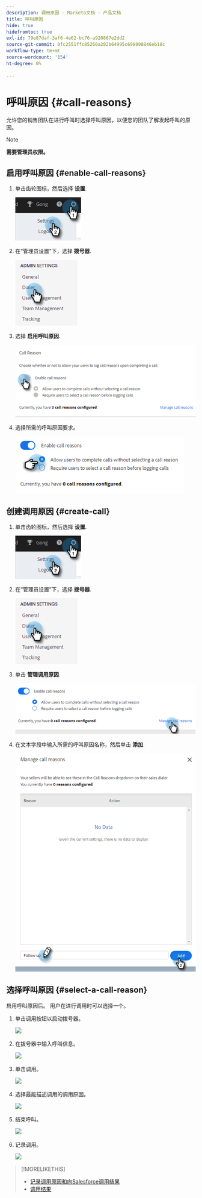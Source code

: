 ```yaml
---
description: 调用原因 — Marketo文档 — 产品文档
title: 呼叫原因
hide: true
hidefromtoc: true
exl-id: 79e87daf-3af6-4e62-bc76-a920867e2dd2
source-git-commit: 0fc2551ffc85260a282b64995c698098846eb10c
workflow-type: tm+mt
source-wordcount: '154'
ht-degree: 0%

---
```


# 呼叫原因 {#call-reasons}

允许您的销售团队在进行呼叫时选择呼叫原因，以便您的团队了解发起呼叫的原因。

>[!NOTE]
>
>**需要管理员权限。**

## 启用呼叫原因 {#enable-call-reasons}

1. 单击齿轮图标，然后选择 **设置**.

   ![](assets/call-reasons-1.png)

1. 在“管理员设置”下，选择 **拨号器**.

   ![](assets/call-reasons-2.png)

1. 选择 **启用呼叫原因**.

   ![](assets/call-reasons-3.png)

1. 选择所需的呼叫原因要求。

   ![](assets/call-reasons-4.png)

## 创建调用原因 {#create-call}

1. 单击齿轮图标，然后选择 **设置**.

   ![](assets/call-reasons-5.png)

1. 在“管理员设置”下，选择 **拨号器**.

   ![](assets/call-reasons-6.png)

1. 单击 **管理调用原因**.

   ![](assets/call-reasons-7.png)

1. 在文本字段中输入所需的呼叫原因名称，然后单击 **添加**.

   ![](assets/call-reasons-8.png)

## 选择呼叫原因 {#select-a-call-reason}

启用呼叫原因后。 用户在进行调用时可以选择一个。

1. 单击调用按钮以启动拨号器。

   ![](assets/call-reasons-.png)

1. 在拨号器中输入呼叫信息。

   ![](assets/call-reasons-.png)

1. 单击调用。

   ![](assets/call-reasons-.png)

1. 选择最能描述调用的调用原因。

   ![](assets/call-reasons-.png)

1. 结束呼叫。

   ![](assets/call-reasons-.png)

1. 记录调用。

   ![](assets/call-reasons-.png)

>[!MORELIKETHIS]
>
>* [记录调用原因和向Salesforce调用结果](/help/marketo/product-docs/marketo-sales-connect/phone/log-call-reasons-and-call-outcomes-to-salesforce.md)
>* [调用结果](/help/marketo/product-docs/marketo-sales-connect/phone/call-outcomes.md)

